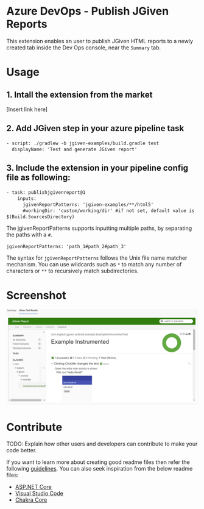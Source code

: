 # Azure DevOps - Publish JGiven Reports
This extension enables an user to publish JGiven HTML reports to a newly created tab inside the Dev Ops console, near the `Summary` tab.

# Usage
## 1. Intall the extension from the market
[Insert link here]

## 2. Add JGiven step in your azure pipeline task
```
- script: ./gradlew -b jgiven-examples/build.gradle test
  displayName: 'Test and generate JGiven report'
```

## 3. Include the extension in your pipeline config file as following:
```
- task: publishjgivenreport@1
    inputs:
      jgivenReportPatterns: 'jgiven-examples/**/html5'
      #workingDir: 'custom/working/dir' #if not set, default value is $(Build.SourcesDirectory)
```

The jgivenReportPatterns supports inputting multiple paths, by separating the paths with a `#`.
```
jgivenReportPatterns: 'path_1#path_2#path_3'
```
The syntax for `jgivenReportPatterns` follows the Unix file name matcher mechanism. You can use wildcards such as `*` to match any number of characters or `**` to recursively match subdirectories.

# Screenshot
![JGiven Panel in Dev Ops](resources/screenshot.png "JGiven Dashboard")

# Contribute
TODO: Explain how other users and developers can contribute to make your code better. 

If you want to learn more about creating good readme files then refer the following [guidelines](https://docs.microsoft.com/en-us/azure/devops/repos/git/create-a-readme?view=azure-devops). You can also seek inspiration from the below readme files:
- [ASP.NET Core](https://github.com/aspnet/Home)
- [Visual Studio Code](https://github.com/Microsoft/vscode)
- [Chakra Core](https://github.com/Microsoft/ChakraCore)